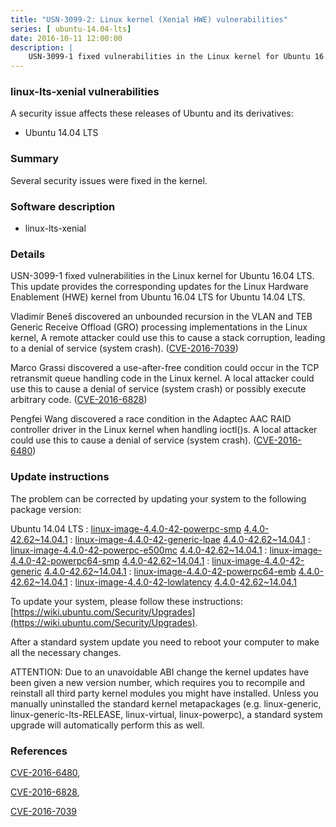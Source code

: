 ```yaml
---
title: "USN-3099-2: Linux kernel (Xenial HWE) vulnerabilities"
series: [ ubuntu-14.04-lts]
date: 2016-10-11 12:00:00
description: |
    USN-3099-1 fixed vulnerabilities in the Linux kernel for Ubuntu 16.04 LTS. This update provides the corresponding updates for the Linux Hardware Enablement (HWE) kernel from Ubuntu 16.04 LTS for Ubuntu 14.04 LTS.
--- 
```

 
 


### linux-lts-xenial vulnerabilities

A security issue affects these releases of Ubuntu and its derivatives:

* Ubuntu 14.04 LTS

### Summary

Several security issues were fixed in the kernel. 

### Software description

* linux-lts-xenial 

### Details

USN-3099-1 fixed vulnerabilities in the Linux kernel for Ubuntu 16.04 LTS. This update provides the corresponding updates for the Linux Hardware Enablement (HWE) kernel from Ubuntu 16.04 LTS for Ubuntu 14.04 LTS.

Vladimír Beneš discovered an unbounded recursion in the VLAN and TEB Generic Receive Offload (GRO) processing implementations in the Linux kernel, A remote attacker could use this to cause a stack corruption, leading to a denial of service (system crash). ([CVE-2016-7039](http://people.ubuntu.com/~ubuntu-security/cve/CVE-2016-7039))

Marco Grassi discovered a use-after-free condition could occur in the TCP retransmit queue handling code in the Linux kernel. A local attacker could use this to cause a denial of service (system crash) or possibly execute arbitrary code. ([CVE-2016-6828](http://people.ubuntu.com/~ubuntu-security/cve/CVE-2016-6828))

Pengfei Wang discovered a race condition in the Adaptec AAC RAID controller driver in the Linux kernel when handling ioctl()s. A local attacker could use this to cause a denial of service (system crash). ([CVE-2016-6480](http://people.ubuntu.com/~ubuntu-security/cve/CVE-2016-6480)) 

### Update instructions

The problem can be corrected by updating your system to the following package version:

Ubuntu 14.04 LTS
 : [linux-image-4.4.0-42-powerpc-smp](https://launchpad.net/ubuntu/+source/linux-lts-xenial) <span> [4.4.0-42.62~14.04.1](https://launchpad.net/ubuntu/+source/linux-lts-xenial/4.4.0-42.62~14.04.1) </span> 
 : [linux-image-4.4.0-42-generic-lpae](https://launchpad.net/ubuntu/+source/linux-lts-xenial) <span> [4.4.0-42.62~14.04.1](https://launchpad.net/ubuntu/+source/linux-lts-xenial/4.4.0-42.62~14.04.1) </span> 
 : [linux-image-4.4.0-42-powerpc-e500mc](https://launchpad.net/ubuntu/+source/linux-lts-xenial) <span> [4.4.0-42.62~14.04.1](https://launchpad.net/ubuntu/+source/linux-lts-xenial/4.4.0-42.62~14.04.1) </span> 
 : [linux-image-4.4.0-42-powerpc64-smp](https://launchpad.net/ubuntu/+source/linux-lts-xenial) <span> [4.4.0-42.62~14.04.1](https://launchpad.net/ubuntu/+source/linux-lts-xenial/4.4.0-42.62~14.04.1) </span> 
 : [linux-image-4.4.0-42-generic](https://launchpad.net/ubuntu/+source/linux-lts-xenial) <span> [4.4.0-42.62~14.04.1](https://launchpad.net/ubuntu/+source/linux-lts-xenial/4.4.0-42.62~14.04.1) </span> 
 : [linux-image-4.4.0-42-powerpc64-emb](https://launchpad.net/ubuntu/+source/linux-lts-xenial) <span> [4.4.0-42.62~14.04.1](https://launchpad.net/ubuntu/+source/linux-lts-xenial/4.4.0-42.62~14.04.1) </span> 
 : [linux-image-4.4.0-42-lowlatency](https://launchpad.net/ubuntu/+source/linux-lts-xenial) <span> [4.4.0-42.62~14.04.1](https://launchpad.net/ubuntu/+source/linux-lts-xenial/4.4.0-42.62~14.04.1) </span> 

To update your system, please follow these instructions: [https://wiki.ubuntu.com/Security/Upgrades](https://wiki.ubuntu.com/Security/Upgrades).

After a standard system update you need to reboot your computer to make all the necessary changes.

ATTENTION: Due to an unavoidable ABI change the kernel updates have been given a new version number, which requires you to recompile and reinstall all third party kernel modules you might have installed. Unless you manually uninstalled the standard kernel metapackages (e.g. linux-generic, linux-generic-lts-RELEASE, linux-virtual, linux-powerpc), a standard system upgrade will automatically perform this as well. 

### References

 
 [CVE-2016-6480](http://people.ubuntu.com/~ubuntu-security/cve/CVE-2016-6480), 

 [CVE-2016-6828](http://people.ubuntu.com/~ubuntu-security/cve/CVE-2016-6828), 

 [CVE-2016-7039](http://people.ubuntu.com/~ubuntu-security/cve/CVE-2016-7039)
 

